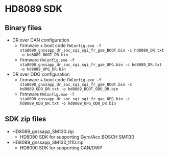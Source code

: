 HD8089 SDK
=====

## Binary files
* DR over CAN configuration
  * firmware + boot code
```FWConfig.exe -f sta8090_gnssapp_dr_soc_sqi_sqi_fr_gae_BOOT.bin -c hd8089_DR.txt -o hd8089_BOOT_DR.bin```
  * firmware
```FWConfig.exe -f sta8090_gnssapp_dr_soc_sqi_sqi_fr_gae_UPG.bin -c hd8089_DR.txt -o hd8089_UPG_DR.bin```
* DR over ODO configuration
  * firmware + boot code
```FWConfig.exe -f sta8090_gnssapp_dr_soc_sqi_sqi_fr_gae_BOOT.bin -c hd8089_ODO_DR.txt -o hd8089_BOOT_ODO_DR.bin```
  * firmware
```FWConfig.exe -f sta8090_gnssapp_dr_soc_sqi_sqi_fr_gae_UPG.bin -c hd8089_ODO_DR.txt -o hd8089_UPG_ODO_DR.bin```

## SDK zip files
* HD8089_gnssapp_SM130.zip
  * HD8090 SDK for supporting Gyro/Acc BOSCH SMI130 
* HD8089_gnssapp_SM130_1110.zip
  * HD8090 SDK for supporting CAN/DWP
